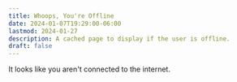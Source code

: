 ```yaml
---
title: Whoops, You're Offline
date: 2024-01-07T19:29:00-06:00
lastmod: 2024-01-27
description: A cached page to display if the user is offline.
draft: false
---
```


It looks like you aren't connected to the internet.
